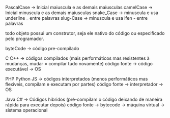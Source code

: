 PascalCase -> Inicial maiuscula e as demais maiusculas
camelCase -> Inicial minuscula e as demais maiusculas
snake_Case -> minuscula e usa underline _ entre palavras
slug-Case -> minuscula e usa ifen - entre palavras

todo objeto possui um construtor, seja ele nativo do código ou especificado pelo programador.

byteCode -> código pre-compilado

C C++ -> códigos compilados (mais performáticos mas resistentes à mudanças, mudar = compilar tudo novamente)
código fonte -> código executável -> OS

PHP Python JS -> códigos interpretados (menos performáticos mas flexiveis, compilam e executam por partes)
código fonte -> interpretador -> OS

Java C# -> Códigos hibridos (pré-compilam o código deixando de maneira rápida para executar depois)
código fonte -> bytecode -> máquina virtual -> sistema operacional
